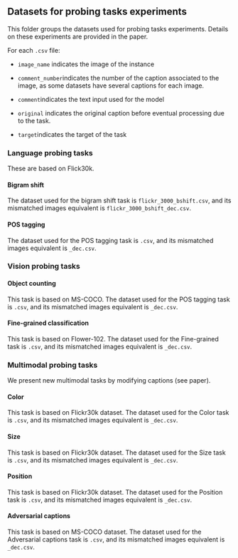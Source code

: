 ## Datasets for probing tasks experiments

This folder groups the datasets used for probing tasks experiments.
Details on these experiments are provided in the paper.

For each ```.csv``` file:

- ```image_name``` indicates the image of the instance

- ```comment_number```indicates the number of the caption associated to the image, as some datasets have several captions for each image.

- ```comment```indicates the text input used for the model

- ```original``` indicates the original caption before eventual processing due to the task.

- ```target```indicates the target of the task


### Language probing tasks

These are based on Flick30k.

#### Bigram shift

The dataset used for the bigram shift task is ```flickr_3000_bshift.csv```, and its mismatched images equivalent is ```flickr_3000_bshift_dec.csv```.

#### POS tagging

The dataset used for the POS tagging task is ```.csv```, and its mismatched images equivalent is ```_dec.csv```.

### Vision probing tasks

#### Object counting

This task is based on MS-COCO.
The dataset used for the POS tagging task is ```.csv```, and its mismatched images equivalent is ```_dec.csv```.

#### Fine-grained classification

This task is based on Flower-102.
The dataset used for the Fine-grained task is ```.csv```, and its mismatched images equivalent is ```_dec.csv```.

### Multimodal probing tasks
We present new multimodal tasks by modifying captions (see paper).

#### Color
This task is based on Flickr30k dataset.
The dataset used for the Color task is ```.csv```, and its mismatched images equivalent is ```_dec.csv```.

#### Size
This task is based on Flickr30k dataset.
The dataset used for the Size task is ```.csv```, and its mismatched images equivalent is ```_dec.csv```.

#### Position
This task is based on Flickr30k dataset.
The dataset used for the Position task is ```.csv```, and its mismatched images equivalent is ```_dec.csv```.

#### Adversarial captions
This task is based on MS-COCO dataset.
The dataset used for the Adversarial captions task is ```.csv```, and its mismatched images equivalent is ```_dec.csv```.
